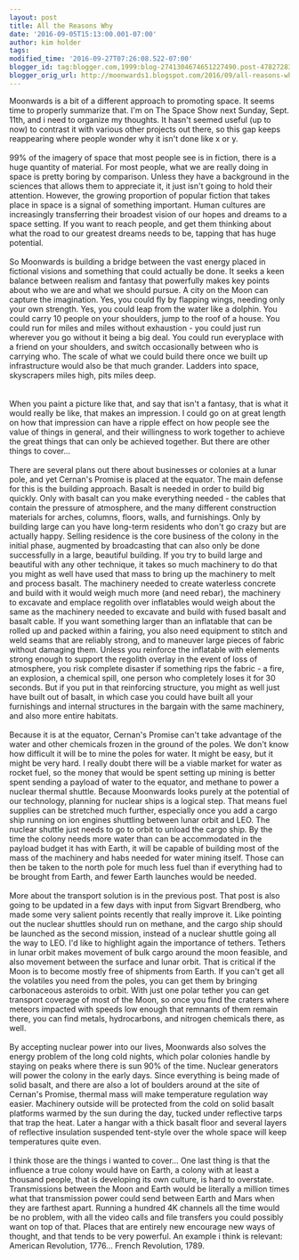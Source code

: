 ```yaml
---
layout: post
title: All the Reasons Why
date: '2016-09-05T15:13:00.001-07:00'
author: kim holder
tags: 
modified_time: '2016-09-27T07:26:08.522-07:00'
blogger_id: tag:blogger.com,1999:blog-2741304674651227490.post-4782728319088672584
blogger_orig_url: http://moonwards1.blogspot.com/2016/09/all-reasons-why.html
---
```


Moonwards is a bit of a different approach to promoting space. It seems time to properly summarize that. I'm on The Space Show next Sunday, Sept. 11th, and i need to organize my thoughts. It hasn't seemed useful (up to now) to contrast it with various other projects out there, so this gap keeps reappearing where people wonder why it isn't done like x or y.<br /><br />99% of the imagery of space that most people see is in fiction, there is a huge quantity of material. For most people, what we are really doing in space is pretty boring by comparison. Unless they have a background in the sciences that allows them to appreciate it, it just isn't going to hold their attention. However, the growing proportion of popular fiction that takes place in space is a signal of something important. Human cultures are increasingly transferring their broadest vision of our hopes and dreams to a space setting. If you want to reach people, and get them thinking about what the road to our greatest dreams needs to be, tapping that has huge potential.<br /><br />So Moonwards is building a bridge between the vast energy placed in fictional visions and something that could actually be done. It seeks a keen balance between realism and fantasy that powerfully makes key points about who we are and what we should pursue. A city on the Moon can capture the imagination. Yes, you could fly by flapping wings, needing only your own strength. Yes, you could leap from the water like a dolphin. You could carry 10 people on your shoulders, jump to the roof of a house. You could run for miles and miles without exhaustion - you could just run wherever you go without it being a big deal. You could run everyplace with a friend on your shoulders, and switch occasionally between who is carrying who. The scale of what we could build there once we built up infrastructure would also be that much grander. Ladders into space, skyscrapers miles high, pits miles deep.<br /><a name='more'></a><br /><br />When you paint a picture like that, and say that isn't a fantasy, that is what it would really be like, that makes an impression. I could go on at great length on how that impression can have a ripple effect on how people see the value of things in general, and their willingness to work together to achieve the great things that can only be achieved together. But there are other things to cover...<br /><br />There are several plans out there about businesses or colonies at a lunar pole, and yet Cernan's Promise is placed at the equator. The main defense for this is the building approach. Basalt is needed in order to build big quickly. Only with basalt can you make everything needed - the cables that contain the pressure of atmosphere, and the many different construction materials for arches, columns, floors, walls, and furnishings. Only by building large can you have long-term residents who don't go crazy but are actually happy. Selling residence is the core business of the colony in the initial phase, augmented by broadcasting that can also only be done successfully in a large, beautiful building. If you try to build large and beautiful with any other technique, it takes so much machinery to do that you might as well have used that mass to bring up the machinery to melt and process basalt. The machinery needed to create waterless concrete and build with it would weigh much more (and need rebar), the machinery to excavate and emplace regolith over inflatables would weigh about the same as the machinery needed to excavate and build with fused basalt and basalt cable. If you want something larger than an inflatable that can be rolled up and packed within a fairing, you also need equipment to stitch and weld seams that are reliably strong, and to maneuver large pieces of fabric without damaging them. Unless you reinforce the inflatable with elements strong enough to support the regolith overlay in the event of loss of atmosphere, you risk complete disaster if something rips the fabric - a fire, an explosion, a chemical spill, one person who completely loses it for 30 seconds. But if you put in that reinforcing structure, you might as well just have built out of basalt, in which case you could have built all your furnishings and internal structures in the bargain with the same machinery, and also more entire habitats.<br /><br />Because it is at the equator, Cernan's Promise can't take advantage of the water and other chemicals frozen in the ground of the poles. We don't know how difficult it will be to mine the poles for water. It might be easy, but it might be very hard. I really doubt there will be a viable market for water as rocket fuel, so the money that would be spent setting up mining is better spent sending a payload of water to the equator, and methane to power a nuclear thermal shuttle. Because Moonwards looks purely at the potential of our technology, planning for nuclear ships is a logical step. That means fuel supplies can be stretched much further, especially once you add a cargo ship running on ion engines shuttling between lunar orbit and LEO. The nuclear shuttle just needs to go to orbit to unload the cargo ship. By the time the colony needs more water than can be accommodated in the payload budget it has with Earth, it will be capable of building most of the mass of the machinery and habs needed for water mining itself. Those can then be taken to the north pole for much less fuel than if everything had to be brought from Earth, and fewer Earth launches would be needed.<br /><br />More about the transport solution is in the previous post. That post is also going to be updated in a few days with input from Sigvart Brendberg, who made some very salient points recently that really improve it. Like pointing out the nuclear shuttles should run on methane, and the cargo ship should be launched as the second mission, instead of a nuclear shuttle going all the way to LEO. I'd like to highlight again the importance of tethers. Tethers in lunar orbit makes movement of bulk cargo around the moon feasible, and also movement between the surface and lunar orbit. That is critical if the Moon is to become mostly free of shipments from Earth. If you can't get all the volatiles you need from the poles, you can get them by bringing carbonaceous asteroids to orbit. With just one polar tether you can get transport coverage of most of the Moon, so once you find the craters where meteors impacted with speeds low enough that remnants of them remain there, you can find metals, hydrocarbons, and nitrogen chemicals there, as well.<br /><br />By accepting nuclear power into our lives, Moonwards also solves the energy problem of the long cold nights, which polar colonies handle by staying on peaks where there is sun 90% of the time. Nuclear generators will power the colony in the early days. Since everything is being made of solid basalt, and there are also a lot of boulders around at the site of Cernan's Promise, thermal mass will make temperature regulation way easier. Machinery outside will be protected from the cold on solid basalt platforms warmed by the sun during the day, tucked under reflective tarps that trap the heat. Later a hangar with a thick basalt floor and several layers of reflective insulation suspended tent-style over the whole space will keep temperatures quite even.<br /><br />I think those are the things i wanted to cover... One last thing is that the influence a true colony would have on Earth, a colony with at least a thousand people, that is developing its own culture, is hard to overstate. Transmissions between the Moon and Earth would be literally a million times what that transmission power could send between Earth and Mars when they are farthest apart. Running a hundred 4K channels all the time would be no problem, with all the video calls and file transfers you could possibly want on top of that. Places that are entirely new encourage new ways of thought, and that tends to be very powerful. An example i think is relevant: American Revolution, 1776... French Revolution, 1789.<br /><br /><br />